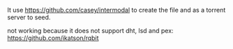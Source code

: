 It use https://github.com/casey/intermodal to create the file and  as a torrent server to seed.



not working because it does not support dht, lsd and pex: https://github.com/ikatson/rqbit